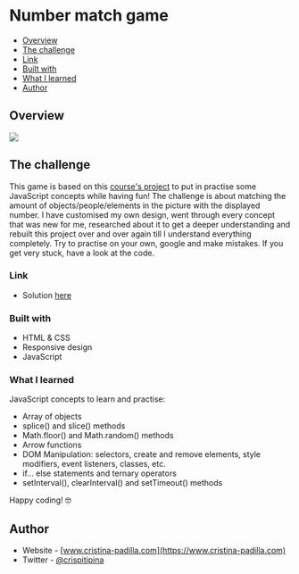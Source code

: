 # Number match game

- [Overview](#overview)
- [The challenge](#the-challenge)
- [Link](#link)
- [Built with](#built-with)
- [What I learned](#what-i-learned)
- [Author](#author)

## Overview

![](./screenshot.png)

## The challenge

This game is based on this [course's project](https://fun-javascript-projects.com/) to put in practise some JavaScript concepts while having fun! The challenge is about matching the amount of objects/people/elements in the picture with the displayed number. 
I have customised my own design, went through every concept that was new for me, researched about it to get a deeper understanding and rebuilt this project over and over again till I understand everything completely.
Try to practise on your own, google and make mistakes. If you get very stuck, have a look at the code.

### Link

- Solution [here](https://number-image-match.netlify.app/)

### Built with

- HTML & CSS
- Responsive design
- JavaScript

### What I learned

JavaScript concepts to learn and practise:

- Array of objects
- splice() and slice() methods
- Math.floor() and Math.random() methods
- Arrow functions
- DOM Manipulation: selectors, create and remove elements, style modifiers, event listeners, classes, etc.
- if... else statements and ternary operators
- setInterval(), clearInterval() and setTimeout() methods

Happy coding! 🤓

## Author

- Website - [www.cristina-padilla.com](https://www.cristina-padilla.com)
- Twitter - [@crispitipina](https://www.twitter.com/crispitipina)
